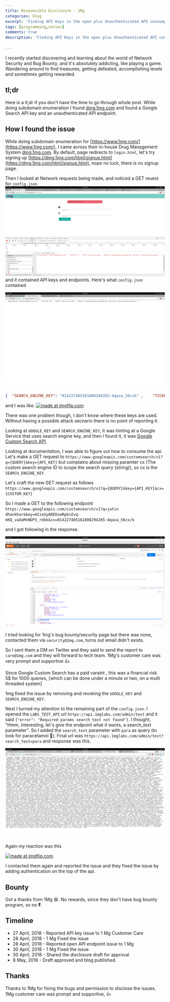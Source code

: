 ```yaml
---
title: Responsible Disclosure - 1Mg
categories: blog
excerpt: 'Finding API Keys in the open plus Unauthenticated API consumption - 1Mg'
tags: [programming,netsec]
comments: true
description: 'Finding API Keys in the open plus Unauthenticated API consumption - 1Mg'

---
```



I recently started discovering and learning about the world of Network Security and Bug Bounty, and it's absolutely addicting, like playing a game. Wandering around to find treasures, getting defeated, accomplishing levels and sometimes getting rewarded. 

## tl;dr 
Here is a tl;dr if you don't have the time to go through whole post.
While doing subdomain enumeration I found [dmg.1mg.com](https://dmg.1mg.com/html/login.html) and found a Google Search API key and an unauthenticated API endpoint.

## How I found the issue

While doing subdomain enumeration for [https://www.1mg.com/](https://www.1mg.com/), I came across their in-house Drug Management System  [dmg.1mg.com](https://dmg.1mg.com). By default, page redirects to `login.html`, let's try signing up [https://dmg.1mg.com/html/signup.html](https://dmg.1mg.com/html/signup.html), nope no luck, there is no signup page. 


Then I looked at Network requests being made, and noticed a GET reuest for `config.json`
<img src="/images/disclosure-1mg/network-tab.png">
and it contained API keys and endpoints.
Here's what `config.json` contained

<img src="/images/disclosure-1mg/config-json.png">

``` json

{  "SEARCH_ENGINE_KEY": "014227405161808294265:4qaxa_56cxk" ,    "TICKET_LIMIT": "20" ,    "DMG_API": "https://api.1mg.com/dmg" ,    "GOOGLE_KEY": "AIzaSyAREDxwRpknZvq-mKQ_vadaMnNDP3_rdbk", "LABS_TEST_API": "https://api.1mglabs.com/admin/test"   }

```

and I was like.
<a href="https://imgflip.com/i/1pg3b2"><img src="https://i.imgflip.com/1pg3b2.jpg" title="made at imgflip.com"/></a>


There was one problem though, I don't know where these keys are used. Without having a possible attack secnario there is no point of reporting it. 

Looking at `GOOGLE_KEY` and `SEARCH_ENGINE_KEY`, it was hinting at a Google Service that uses search engine key, and then I found it, it was [Google Custom Search API](https://developers.google.com/custom-search/json-api/v1/overview).


Looking at documentation, I was able to figure out how to consume the api. 
Let's make a GET request to `https://www.googleapis.com/customsearch/v1?q={QUERY}&key={API_KEY}` but  complains about missing paramter cx (The custom search engine ID to scope the search query (string)), so cx is the `SEARCH_ENGINE_KEY`. 

Let's craft the new GET request as follows  `https://www.googleapis.com/customsearch/v1?q={QUERY}&key={API_KEY}&cx={CUSTOM_KEY}`

So I made a GET to the following endpoint 
`https://www.googleapis.com/customsearch/v1?q=jatin dhankhar&key=AIzaSyAREDxwRpknZvq-mKQ_vadaMnNDP3_rdbk&cx=014227405161808294265:4qaxa_56cx/k`

and I got following in the response. 

<img src="/images/disclosure-1mg/final-query.png">

I tried looking for 1mg's bug bounty/security page but there was none, contacted them via `security@1mg.com`, turns out email didn't exists.

So I sent them a DM on Twitter and they said to send the report to `care@1mg.com` and they will forward to tech team. 1Mg's customer care was very prompt and supportive :+1:. 

Since Google Custom Search has a paid varaint , this was a financial risk. 
5$ for 1000 queries, [which can be done under a minute or two, on a multi threaded system]

1mg fixed the issue by removing and revoking the `GOOGLE_KEY` and `SEARCH_ENGINE_KEY`.

Next I turned my attention to the remaining part of the `config.json`. I opened the `LABS_TEST_API` url  `https://api.1mglabs.com/admin/test` and it said `{"error": "Required params search_text not found"}`. I thought, "Hmm, Interesting, let's give the endpoint what it wants, a search_text parameter". 
So I added the `search_text` parameter with `para` as query (to look for paracetamol :pill:). 
Final url was `https://api.1mglabs.com/admin/test?search_text=para` and response was this.

<img src="/images/disclosure-1mg/dmg-response.png">

Again my reaction was this 

<a href="https://imgflip.com/i/1pg3b2"><img src="https://i.imgflip.com/1pg3b2.jpg" title="made at imgflip.com"/></a>.

I contacted them again and reported the issue and they fixed the issue by adding authentication on the top of the api.


## Bounty
Got a thanks from 1Mg :smile:.
 No rewards, since they don't have bug bounty program, so no **₹**. 

## Timeline
* 27 April, 2018 - Reported API key issue to 1 Mg Customer Care
* 28 April, 2018 - 1 Mg Fixed the issue
* 28 April, 2018 - Reported open API endpoint issue to 1 Mg
* 30 April, 2018 - 1 Mg Fixed the issue
* 30 April, 2018 - Shared the disclosure draft for approval
* 8  May, 2018   - Draft approved and blog published.

## Thanks
Thanks to 1Mg for fixing the bugs and permission to disclose the issues.
1Mg customer care was prompt and supportive, :+1:



